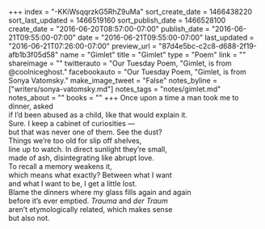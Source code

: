 +++
index = "-KKiWsqqrzkG5RhZ9uMa"
sort_create_date = 1466438220
sort_last_updated = 1466519160
sort_publish_date = 1466528100
create_date = "2016-06-20T08:57:00-07:00"
publish_date = "2016-06-21T09:55:00-07:00"
date = "2016-06-21T09:55:00-07:00"
last_updated = "2016-06-21T07:26:00-07:00"
preview_url = "87d4e5bc-c2c8-d688-2f19-afb1b3f05d58"
name = "Gimlet"
title = "Gimlet"
type = "Poem"
link = ""
shareimage = ""
twitterauto = "Our Tuesday Poem, \"Gimlet, is from @coolniceghost."
facebookauto = "Our Tuesday Poem, \"Gimlet, is from Sonya Vatomsky."
make_image_tweet = "False"
notes_byline = ["writers/sonya-vatomsky.md"]
notes_tags = "notes/gimlet.md"
notes_about = ""
books = ""
+++
Once upon a time a man took me to dinner, asked<br>
if I’d been abused as a child, like that would explain it.<br>
Sure. I keep a cabinet of curiosities &mdash;<br>
but that was never one of them. See the dust?<br>
Things we’re too old for slip off shelves,<br>
line up to watch. In direct sunlight they’re small,<br>
made of ash, disintegrating like abrupt love.<br>
To recall a memory weakens it,<br>
which means what exactly? Between what I want<br>
and what I want to be, I get a little lost.<br>
Blame the dinners where my glass fills again and again<br>
before it’s ever emptied. _Trauma_ and _der Traum_<br>
aren’t etymologically related, which makes sense<br>
but also not.